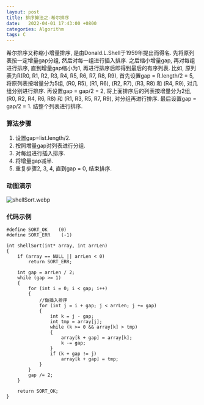 ```yaml
---
layout: post
title: 排序算法之-希尔排序 
date:   2022-04-01 17:43:00 +0800
categories: Algorithm
tags: C
---
```


希尔排序又称缩小增量排序, 是由Donald.L.Shell于1959年提出而得名. 先将原列表按一定增量gap分组, 然后对每一组进行插入排序. 之后缩小增量gap, 再对每组进行排序, 直到增量gap缩小为1, 再进行排序后即得到最后的有序列表. 比如, 原列表为R(R0, R1, R2, R3, R4, R5, R6, R7, R8, R9), 首先设置gap = R.length/2 = 5, 将原列表按增量分为5组, (R0, R5), (R1, R6), (R2, R7), (R3, R8) 和 (R4, R9), 对几组分别进行排序. 再设置gap = gap/2 = 2, 将上面排序后的列表按增量分为2组, (R0, R2, R4, R6, R8) 和 (R1, R3, R5, R7, R9), 对分组再进行排序. 最后设置gap = gap/2 = 1. 结整个列表进行排序.  

### 算法步骤

1. 设置gap=list.length/2.    
2. 按照增量gap对列表进行分组.  
3. 对每组进行插入排序.  
4. 将增量gap减半.  
5. 重复步骤2, 3, 4, 直到gap = 0, 结束排序.  

### 动图演示

![shellSort.webp]({{site.baseurl}}/styles/images/algorithm/shellSort.webp)  

### 代码示例

```
#define SORT_OK    (0)
#define SORT_ERR    (-1)

int shellSort(int* array, int arrLen)
{
    if (array == NULL || arrLen < 0)
        return SORT_ERR;

    int gap = arrLen / 2;
    while (gap >= 1)
    {
        for (int i = 0; i < gap; i++)
        {
            //做插入排序
            for (int j = i + gap; j < arrLen; j += gap)
            {
                int k = j - gap;
                int tmp = array[j];
                while (k >= 0 && array[k] > tmp)
                {
                    array[k + gap] = array[k];
                    k -= gap;
                }
                if (k + gap != j)
                    array[k + gap] = tmp;
            }
        }
        gap /= 2;
    }

    return SORT_OK;
}
```
